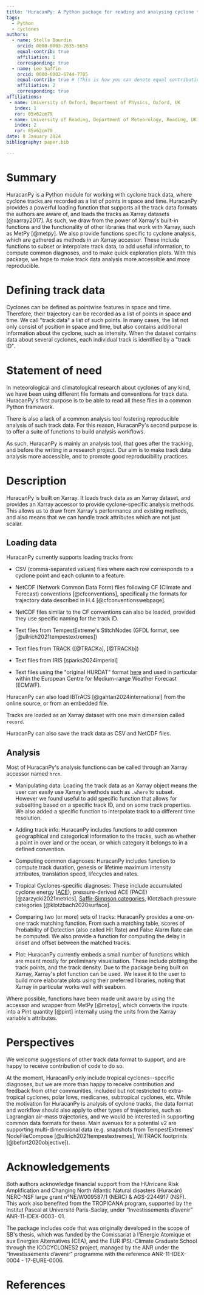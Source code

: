 ```yaml
---
title: 'HuracanPy: A Python package for reading and analysing cyclone tracks'
tags:
  - Python
  - cyclones
authors:
  - name: Stella Bourdin
    orcid: 0000-0003-2635-5654
    equal-contrib: true
    affiliation: 1 
    corresponding: true
  - name: Leo Saffin
    orcid: 0000-0002-6744-7785
    equal-contrib: true # (This is how you can denote equal contributions between multiple authors)
    affiliation: 2
    corresponding: true
affiliations:
 - name: University of Oxford, Department of Physics, Oxford, UK
   index: 1
   ror: 05v62cm79
 - name: University of Reading, Department of Meteorology, Reading, UK # Please adjust
   index: 2
   ror: 05v62cm79
date: 8 January 2024
bibliography: paper.bib

---
```


# Summary

HuracanPy is a Python module for working with cyclone track data, where cyclone tracks are recorded as a list of points in space and time. 
HuracanPy provides a powerful loading function that supports all the track data formats the authors are aware of, and loads the tracks as Xarray datasets [@xarray2017].
As such, we draw from the power of Xarray's built-in functions and the functionality of other libraries that work with Xarray, such as MetPy [@metpy]. 
We also provide functions specific to cyclone analysis, which are gathered as methods in an Xarray accessor. 
These include functions to subset or interpolate track data, to add useful information, to compute common diagnoses, and to make quick exploration plots. 
With this package, we hope to make track data analysis more accessible and more reproducible. 

# Defining track data

Cyclones can be defined as pointwise features in space and time. 
Therefore, their trajectory can be recorded as a list of points in space and time. 
We call "track data" a list of such points. 
In many cases, the list not only consist of position in space and time, but also contains additional information about the cyclone, such as intensity. 
When the dataset contains data about several cyclones, each individual track is identified by a "track ID". 

# Statement of need

In meteorological and climatological research about cyclones of any kind, 
we have been using different file formats and conventions for track data. 
HuracanPy's first purpose is to be able to read all these files in a common Python framework. 

There is also a lack of a common analysis tool fostering reproducible analysis of such track data. 
For this reason, HuracanPy's second purpose is to offer a suite of functions to build analysis workflows. 

As such, HuracanPy is mainly an analysis tool, that goes after the tracking, and before the writing in a research project. 
Our aim is to make track data analysis more accessible, and to promote good reproducibility practices. 

# Description

HuracanPy is built on Xarray. It loads track data as an Xarray dataset, and provides an Xarray accessor to provide cyclone-specific analysis methods. 
This allows us to draw from Xarray's performance and existing methods, and also means that we can handle track attributes which are not just scalar.

## Loading data

HuracanPy currently supports loading tracks from:

* CSV (comma-separated values) files where each row corresponds to a cyclone point and each column to a feature.
  
* NetCDF (Network Common Data Form) files following CF (Climate and Forecast) conventions [@cfconventions], specifically the formats for trajectory data described in H.4 [@cfconventionswebpage].

* NetCDF files similar to the CF conventions can also be loaded, provided they use specific naming for the track ID.

* Text files from TempestExtreme's StitchNodes (GFDL format, see [@ullrich2021tempestextremes])

* Text files from TRACK ([@TRACKa], [@TRACKb])

* Text files from IRIS [sparks2024imperial]

* Text files using the "original HURDAT" format [here](https://www.aoml.noaa.gov/hrd/data_sub/hurdat.html) and used in particular within the European Centre for Medium-range Weather Forecast (ECMWF).

HuracanPy can also load IBTrACS [@gahtan2024international] from the online source, or from an embedded file. 

Tracks are loaded as an Xarray dataset with one main dimension called `record`. 

HuracanPy can also save the track data as CSV and NetCDF files. 

## Analysis

Most of HuracanPy's analysis functions can be called through an Xarray accessor named `hrcn`.

* Manipulating data:
    Loading the track data as an Xarray object means the user can easily use Xarray's methods such as `.where` to subset. 
However we found useful to add specific function that allows for subsetting based on a specific track ID, and on some track properties. 
We also added a specific function to interpolate track to a different time resolution. 

* Adding track info:
    HuracanPy includes functions to add common geographical and categorical information to the tracks, such as whether a point in over land or the ocean, or which category it belongs to in a defined convention. 

* Computing common diagnoses:
    HuracanPy includes function to compute track duration, genesis or lifetime maximum intensity attributes, translation speed, lifecycles and rates.

* Tropical Cyclones-specific diagnoses:
    These include accumulated cyclone energy ([ACE](https://en.wikipedia.org/wiki/Accumulated_cyclone_energy)), pressure-derived ACE (PACE) [@zarzycki2021metrics], [Saffir-Simpson categories](https://www.nhc.noaa.gov/aboutsshws.php), Klotzbach pressure categories [@klotzbach2020surface].

* Comparing two (or more) sets of tracks:
    HuracanPy provides a one-on-one track matching function.
    From such a matching table, scores of Probability of Detection (also called Hit Rate) and False Alarm Rate can be computed.
    We also provide a function for computing the delay in onset and offset between the matched tracks.

* Plot:
    HuracanPy currently embeds a small number of functions which are meant mostly for preliminary visualisation.
    These include plotting the track points, and the track density.
    Due to the package being built on Xarray, Xarray's plot function can be used.
    We leave it to the user to build more elaborate plots using their preferred libraries, noting that Xarray in particular works well with seaborn. 

Where possible, functions have been made unit aware by using the accessor and wrapper from MetPy [@metpy], which converts the inputs into a Pint quantity [@pint] internally using the units from the Xarray variable's attributes.

# Perspectives

We welcome suggestions of other track data format to support, and are happy to receive contribution of code to do so. 

At the moment, HuracanPy only include tropical cyclones--specific diagnoses, but we are more than happy to receive contribution and feedback from other communities, included but not restricted to extra-tropical cyclones, polar lows, medicanes, subtropical cyclones, etc.
While the motivation for HuracanPy is analysis of cyclone tracks, the data format and workflow should also apply to other types of trajectories, such as Lagrangian air-mass trajectories, and we would be interested in supporting common data formats for these.
Main avenues for a potential v2 are supporting multi-dimensional data (e.g. snapshots from TempestExtremes' NodeFileCompose [@ullrich2021tempestextremes], WiTRACK footprints [@befort2020objective]).


# Acknowledgements

Both authors acknowledge financial support from the HUrricane Risk Amplification and Changing North Atlantic Natural disasters (Huracán) NERC-NSF large grant n°NE/W009587/1 (NERC) & AGS-2244917 (NSF). 
This work also benefited from the TROPICANA program, supported by the Institut Pascal at Université Paris-Saclay, under “Investissements d’avenir” ANR-11-IDEX-0003- 01.

The package includes code that was originally developed in the scope of SB's thesis, which was funded by the Comissariat à l'Energie Atomique et aux Energies Alternatives (CEA), and the EUR IPSL-Climate Graduate School through the ICOCYCLONES2 project, managed by the ANR under the “Investissements d’avenir” programme with the reference ANR-11-IDEX-0004 - 17-EURE-0006.

# References
